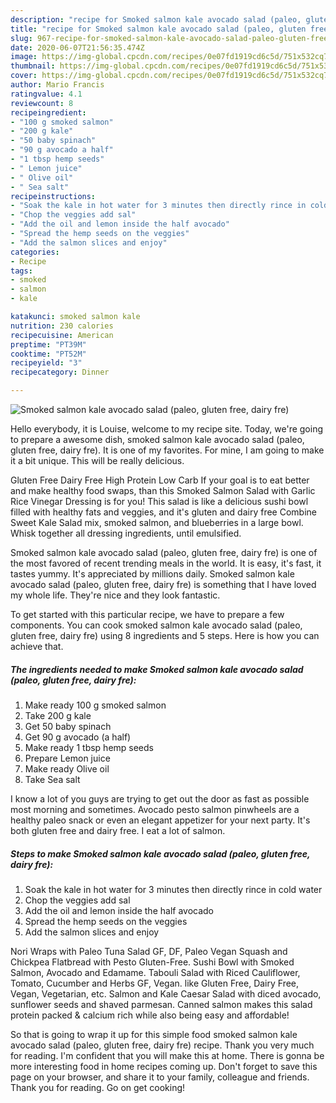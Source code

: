 ```yaml
---
description: "recipe for Smoked salmon kale avocado salad (paleo, gluten free, dairy fre) | how long to cook Smoked salmon kale avocado salad (paleo, gluten free, dairy fre)"
title: "recipe for Smoked salmon kale avocado salad (paleo, gluten free, dairy fre) | how long to cook Smoked salmon kale avocado salad (paleo, gluten free, dairy fre)"
slug: 967-recipe-for-smoked-salmon-kale-avocado-salad-paleo-gluten-free-dairy-fre-how-long-to-cook-smoked-salmon-kale-avocado-salad-paleo-gluten-free-dairy-fre
date: 2020-06-07T21:56:35.474Z
image: https://img-global.cpcdn.com/recipes/0e07fd1919cd6c5d/751x532cq70/smoked-salmon-kale-avocado-salad-paleo-gluten-free-dairy-fre-recipe-main-photo.jpg
thumbnail: https://img-global.cpcdn.com/recipes/0e07fd1919cd6c5d/751x532cq70/smoked-salmon-kale-avocado-salad-paleo-gluten-free-dairy-fre-recipe-main-photo.jpg
cover: https://img-global.cpcdn.com/recipes/0e07fd1919cd6c5d/751x532cq70/smoked-salmon-kale-avocado-salad-paleo-gluten-free-dairy-fre-recipe-main-photo.jpg
author: Mario Francis
ratingvalue: 4.1
reviewcount: 8
recipeingredient:
- "100 g smoked salmon"
- "200 g kale"
- "50 baby spinach"
- "90 g avocado a half"
- "1 tbsp hemp seeds"
- " Lemon juice"
- " Olive oil"
- " Sea salt"
recipeinstructions:
- "Soak the kale in hot water for 3 minutes then directly rince in cold water"
- "Chop the veggies add sal"
- "Add the oil and lemon inside the half avocado"
- "Spread the hemp seeds on the veggies"
- "Add the salmon slices and enjoy"
categories:
- Recipe
tags:
- smoked
- salmon
- kale

katakunci: smoked salmon kale 
nutrition: 230 calories
recipecuisine: American
preptime: "PT39M"
cooktime: "PT52M"
recipeyield: "3"
recipecategory: Dinner

---
```



![Smoked salmon kale avocado salad (paleo, gluten free, dairy fre)](https://img-global.cpcdn.com/recipes/0e07fd1919cd6c5d/751x532cq70/smoked-salmon-kale-avocado-salad-paleo-gluten-free-dairy-fre-recipe-main-photo.jpg)

Hello everybody, it is Louise, welcome to my recipe site. Today, we're going to prepare a awesome dish, smoked salmon kale avocado salad (paleo, gluten free, dairy fre). It is one of my favorites. For mine, I am going to make it a bit unique. This will be really delicious.

Gluten Free Dairy Free High Protein Low Carb If your goal is to eat better and make healthy food swaps, than this Smoked Salmon Salad with Garlic Rice Vinegar Dressing is for you! This salad is like a delicious sushi bowl filled with healthy fats and veggies, and it&#39;s gluten and dairy free Combine Sweet Kale Salad mix, smoked salmon, and blueberries in a large bowl. Whisk together all dressing ingredients, until emulsified.

Smoked salmon kale avocado salad (paleo, gluten free, dairy fre) is one of the most favored of recent trending meals in the world. It is easy, it's fast, it tastes yummy. It's appreciated by millions daily. Smoked salmon kale avocado salad (paleo, gluten free, dairy fre) is something that I have loved my whole life. They're nice and they look fantastic.


To get started with this particular recipe, we have to prepare a few components. You can cook smoked salmon kale avocado salad (paleo, gluten free, dairy fre) using 8 ingredients and 5 steps. Here is how you can achieve that.

<!--inarticleads1-->

##### The ingredients needed to make Smoked salmon kale avocado salad (paleo, gluten free, dairy fre):

1. Make ready 100 g smoked salmon
1. Take 200 g kale
1. Get 50 baby spinach
1. Get 90 g avocado (a half)
1. Make ready 1 tbsp hemp seeds
1. Prepare  Lemon juice
1. Make ready  Olive oil
1. Take  Sea salt


I know a lot of you guys are trying to get out the door as fast as possible most morning and sometimes. Avocado pesto salmon pinwheels are a healthy paleo snack or even an elegant appetizer for your next party. It&#39;s both gluten free and dairy free. I eat a lot of salmon. 

<!--inarticleads2-->

##### Steps to make Smoked salmon kale avocado salad (paleo, gluten free, dairy fre):

1. Soak the kale in hot water for 3 minutes then directly rince in cold water
1. Chop the veggies add sal
1. Add the oil and lemon inside the half avocado
1. Spread the hemp seeds on the veggies
1. Add the salmon slices and enjoy


Nori Wraps with Paleo Tuna Salad GF, DF, Paleo Vegan Squash and Chickpea Flatbread with Pesto Gluten-Free. Sushi Bowl with Smoked Salmon, Avocado and Edamame. Tabouli Salad with Riced Cauliflower, Tomato, Cucumber and Herbs GF, Vegan. like Gluten Free, Dairy Free, Vegan, Vegetarian, etc. Salmon and Kale Caesar Salad with diced avocado, sunflower seeds and shaved parmesan. Canned salmon makes this salad protein packed &amp; calcium rich while also being easy and affordable! 

So that is going to wrap it up for this simple food smoked salmon kale avocado salad (paleo, gluten free, dairy fre) recipe. Thank you very much for reading. I'm confident that you will make this at home. There is gonna be more interesting food in home recipes coming up. Don't forget to save this page on your browser, and share it to your family, colleague and friends. Thank you for reading. Go on get cooking!
